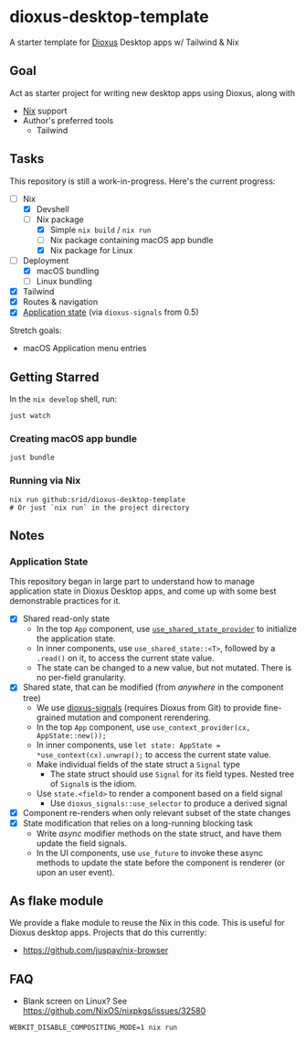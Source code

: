 # dioxus-desktop-template

A starter template for [Dioxus](https://dioxuslabs.com/) Desktop apps w/ Tailwind & Nix

## Goal

Act as starter project for writing new desktop apps using Dioxus, along with
- [Nix](https://nixos.asia/en/nix-tutorial) support
- Author's preferred tools
  - Tailwind

## Tasks

This repository is still a work-in-progress. Here's the current progress:

- [ ] Nix 
  - [x] Devshell
  - [ ] Nix package
    - [x] Simple `nix build` / `nix run`
    - [ ] Nix package containing macOS app bundle
    - [x] Nix package for Linux
- [ ] Deployment
  - [x] macOS bundling
  - [ ] Linux bundling
- [x] Tailwind
- [x] Routes & navigation
- [x] [Application state](#application-state) (via `dioxus-signals` from 0.5)

Stretch goals:

- macOS Application menu entries

## Getting Starred

In the `nix develop` shell, run:

```
just watch 
```

### Creating macOS app bundle

```
just bundle
```

### Running via Nix

```
nix run github:srid/dioxus-desktop-template
# Or just `nix run` in the project directory
```

## Notes

### Application State

This repository began in large part to understand how to manage application state in Dioxus Desktop apps, and come up with some best demonstrable practices for it.

- [x] Shared read-only state
  - In the top `App` component, use [`use_shared_state_provider`](https://dioxuslabs.com/learn/0.4/guide/state#state) to initialize the application state.
  - In inner components, use `use_shared_state::<T>`, followed by a `.read()` on it, to access the current state value.
  - The state can be changed to a new value, but not mutated. There is no per-field granularity.
- [x] Shared state, that can be modified (from *anywhere* in the component tree)
  - We use [dioxus-signals](https://github.com/DioxusLabs/dioxus/blob/master/packages/signals/README.md) (requires Dioxus from Git) to provide fine-grained mutation and component rerendering.
  - In the top `App` component, use `use_context_provider(cx, AppState::new());`
  - In inner components, use `let state: AppState = *use_context(cx).unwrap();` to access the current state value.
  - Make individual fields of the state struct a `Signal` type
    - The state struct should use `Signal` for its field types. Nested tree of `Signal`s is the idiom.
  - Use `state.<field>` to render a component based on a field signal
    - Use `dioxus_signals::use_selector` to produce a derived signal
- [x] Component re-renders when only relevant subset of the state changes
- [x] State modification that relies on a long-running blocking task
  - Write *async* modifier methods on the state struct, and have them update the field signals.
  - In the UI components, use `use_future` to invoke these async methods to update the state before the component is renderer (or upon an user event).

## As flake module

We provide a flake module to reuse the Nix in this code. This is useful for Dioxus desktop apps. Projects that do this currently:

- https://github.com/juspay/nix-browser

## FAQ

- Blank screen on Linux? See https://github.com/NixOS/nixpkgs/issues/32580
```
WEBKIT_DISABLE_COMPOSITING_MODE=1 nix run
```
